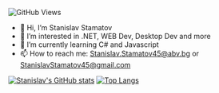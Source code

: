 ![GitHub Views](https://komarev.com/ghpvc/?username=StanchosCodes)
- 👋 Hi, I’m Stanislav Stamatov
- 👀 I’m interested in .NET, WEB Dev, Desktop Dev and more
- 🌱 I’m currently learning C# and Javascript
- 📫 How to reach me: Stanislav.Stamatov45@abv.bg or StanislavStamatov45@gmail.com

<!---
StanchosCodes/StanchosCodes is a ✨ special ✨ repository because its `README.md` (this file) appears on your GitHub profile.
You can click the Preview link to take a look at your changes.
--->

[![Stanislav's GitHub stats](https://github-readme-stats.vercel.app/api?username=StanchosCodes)](https://github.com/StanchosCodes/github-readme-stats)
[![Top Langs](https://github-readme-stats.vercel.app/api/top-langs/?username=StanchosCodes&layout=compact)](https://github.com/StanchosCodes/github-readme-stats)
